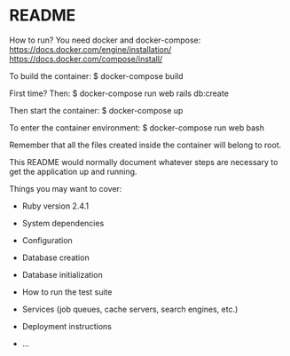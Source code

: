 # README

How to run?
You need docker and docker-compose:
https://docs.docker.com/engine/installation/
https://docs.docker.com/compose/install/

To build the container:
$ docker-compose build

First time? Then:
$ docker-compose run web rails db:create

Then start the container:
$ docker-compose up

To enter the container environment:
$ docker-compose run web bash

Remember that all the files created inside the container will belong to root.

This README would normally document whatever steps are necessary to get the
application up and running.

Things you may want to cover:

* Ruby version
2.4.1

* System dependencies

* Configuration

* Database creation

* Database initialization

* How to run the test suite

* Services (job queues, cache servers, search engines, etc.)

* Deployment instructions

* ...
